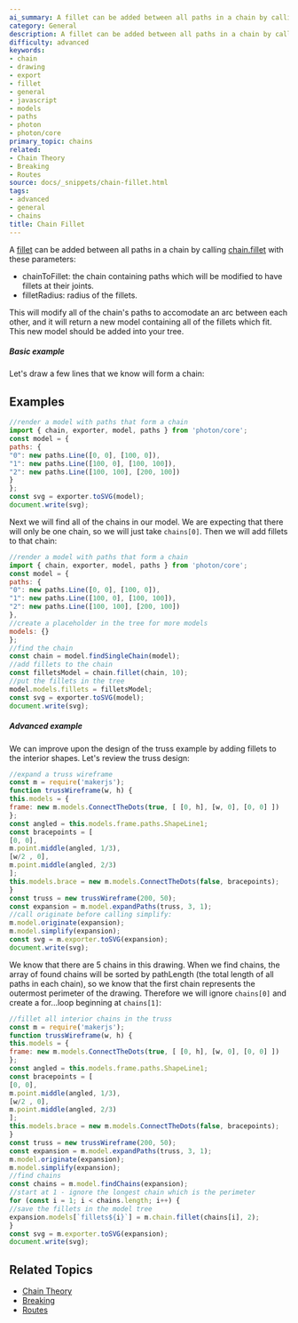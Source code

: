 ```yaml
---
ai_summary: A fillet can be added between all paths in a chain by calling
category: General
description: A fillet can be added between all paths in a chain by calling
difficulty: advanced
keywords:
- chain
- drawing
- export
- fillet
- general
- javascript
- models
- paths
- photon
- photon/core
primary_topic: chains
related:
- Chain Theory
- Breaking
- Routes
source: docs/_snippets/chain-fillet.html
tags:
- advanced
- general
- chains
title: Chain Fillet
---
```

A [fillet](/docs/intermediate-drawing/index.md#Fillets) can be added between all paths in a chain by calling
[chain.fillet](/docs/api/modules/chain.md#fillet) with these parameters:

* chainToFillet: the chain containing paths which will be modified to have fillets at their joints.
* filletRadius: radius of the fillets.

This will modify all of the chain's paths to accomodate an arc between each other, and it will return a new model containing all of the fillets which fit.
This new model should be added into your tree.

##### Basic example

Let's draw a few lines that we know will form a chain:

## Examples

```javascript
//render a model with paths that form a chain
import { chain, exporter, model, paths } from 'photon/core';
const model = {
paths: {
"0": new paths.Line([0, 0], [100, 0]),
"1": new paths.Line([100, 0], [100, 100]),
"2": new paths.Line([100, 100], [200, 100])
}
};
const svg = exporter.toSVG(model);
document.write(svg);
```
Next we will find all of the chains in our model. We are expecting that there will only be one chain, so we will just take `chains[0]`.
Then we will add fillets to that chain:
```javascript
//render a model with paths that form a chain
import { chain, exporter, model, paths } from 'photon/core';
const model = {
paths: {
"0": new paths.Line([0, 0], [100, 0]),
"1": new paths.Line([100, 0], [100, 100]),
"2": new paths.Line([100, 100], [200, 100])
},
//create a placeholder in the tree for more models
models: {}
};
//find the chain
const chain = model.findSingleChain(model);
//add fillets to the chain
const filletsModel = chain.fillet(chain, 10);
//put the fillets in the tree
model.models.fillets = filletsModel;
const svg = exporter.toSVG(model);
document.write(svg);
```

##### Advanced example

We can improve upon the design of the truss example by adding fillets to the interior shapes. Let's review the truss design:
```javascript
//expand a truss wireframe
const m = require('makerjs');
function trussWireframe(w, h) {
this.models = {
frame: new m.models.ConnectTheDots(true, [ [0, h], [w, 0], [0, 0] ])
};
const angled = this.models.frame.paths.ShapeLine1;
const bracepoints = [
[0, 0],
m.point.middle(angled, 1/3),
[w/2 , 0],
m.point.middle(angled, 2/3)
];
this.models.brace = new m.models.ConnectTheDots(false, bracepoints);
}
const truss = new trussWireframe(200, 50);
const expansion = m.model.expandPaths(truss, 3, 1);
//call originate before calling simplify:
m.model.originate(expansion);
m.model.simplify(expansion);
const svg = m.exporter.toSVG(expansion);
document.write(svg);
```
We know that there are 5 chains in this drawing. When we find chains, the array of found chains will be sorted by pathLength (the total length of all paths in each chain),
so we know that the first chain represents the outermost perimeter of the drawing. Therefore we will ignore `chains[0]` and create a for...loop beginning at `chains[1]`:
```javascript
//fillet all interior chains in the truss
const m = require('makerjs');
function trussWireframe(w, h) {
this.models = {
frame: new m.models.ConnectTheDots(true, [ [0, h], [w, 0], [0, 0] ])
};
const angled = this.models.frame.paths.ShapeLine1;
const bracepoints = [
[0, 0],
m.point.middle(angled, 1/3),
[w/2 , 0],
m.point.middle(angled, 2/3)
];
this.models.brace = new m.models.ConnectTheDots(false, bracepoints);
}
const truss = new trussWireframe(200, 50);
const expansion = m.model.expandPaths(truss, 3, 1);
m.model.originate(expansion);
m.model.simplify(expansion);
//find chains
const chains = m.model.findChains(expansion);
//start at 1 - ignore the longest chain which is the perimeter
for (const i = 1; i < chains.length; i++) {
//save the fillets in the model tree
expansion.models[`fillets${i}`] = m.chain.fillet(chains[i], 2);
}
const svg = m.exporter.toSVG(expansion);
document.write(svg);
```

## Related Topics

- [Chain Theory](../index.md)
- [Breaking](../index.md)
- [Routes](../index.md)
